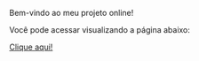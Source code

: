 Bem-vindo ao meu projeto online!

Você pode acessar visualizando a página abaixo:

[Clique aqui!](https://janamirelly.github.io/projeto-bootstrap/)
